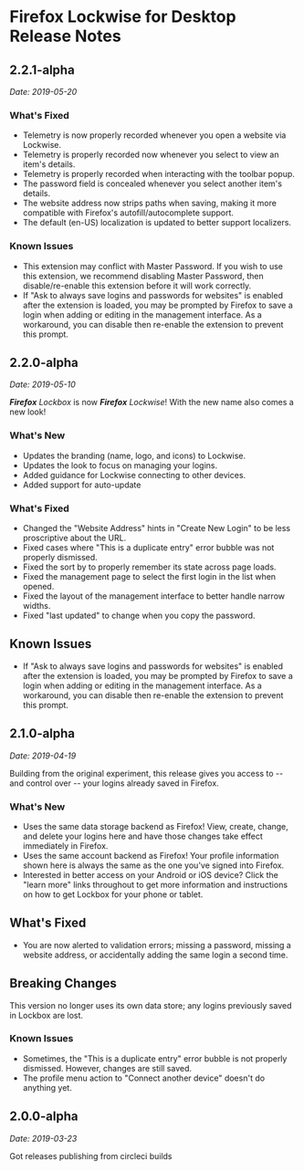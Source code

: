 # Firefox Lockwise for Desktop Release Notes

## 2.2.1-alpha

_Date: 2019-05-20_

### What's Fixed

* Telemetry is now properly recorded whenever you open a website via Lockwise.
* Telemetry is properly recorded now whenever you select to view an item's details.
* Telemetry is properly recorded when interacting with the toolbar popup.
* The password field is concealed whenever you select another item's details.
* The website address now strips paths when saving, making it more compatible with Firefox's autofill/autocomplete support.
* The default (en-US) localization is updated to better support localizers.

### Known Issues

* This extension may conflict with Master Password.  If you wish to use this extension, we recommend disabling Master Password, then disable/re-enable this extension before it will work correctly.
* If "Ask to always save logins and passwords for websites" is enabled after the extension is loaded, you may be prompted by Firefox to save a login when adding or editing in the management interface.  As a workaround, you can disable then re-enable the extension to prevent this prompt.

## 2.2.0-alpha

_Date: 2019-05-10_

_**Firefox** Lockbox_ is now _**Firefox** Lockwise_! With the new name also comes a new look!

### What's New

* Updates the branding (name, logo, and icons) to Lockwise.
* Updates the look to focus on managing your logins.
* Added guidance for Lockwise connecting to other devices.
* Added support for auto-update

### What's Fixed

* Changed the "Website Address" hints in "Create New Login" to be less proscriptive about the URL.
* Fixed cases where "This is a duplicate entry" error bubble was not properly dismissed.
* Fixed the sort by to properly remember its state across page loads.
* Fixed the management page to select the first login in the list when opened.
* Fixed the layout of the management interface to better handle narrow widths.
* Fixed "last updated" to change when you copy the password.

## Known Issues

* If "Ask to always save logins and passwords for websites" is enabled after the extension is loaded, you may be prompted by Firefox to save a login when adding or editing in the management interface.  As a workaround, you can disable then re-enable the extension to prevent this prompt.

## 2.1.0-alpha

_Date: 2019-04-19_

Building from the original experiment, this release gives you access to  -- and control over -- your logins already saved in Firefox.

### What's New

* Uses the same data storage backend as Firefox!  View, create, change, and delete your logins here and have those changes take effect immediately in Firefox.
* Uses the same account backend as Firefox!  Your profile information shown here is always the same as the one you've signed into Firefox.
* Interested in better access on your Android or iOS device?  Click the "learn more" links throughout to get more information and instructions on how to get Lockbox for your phone or tablet.

## What's Fixed

* You are now alerted to validation errors; missing a password, missing a website address, or accidentally adding the same login a second time.

## Breaking Changes

This version no longer uses its own data store; any logins previously saved in Lockbox are lost.

### Known Issues

* Sometimes, the "This is a duplicate entry" error bubble is not properly dismissed.  However, changes are still saved.
* The profile menu action to "Connect another device" doesn't do anything yet.

## 2.0.0-alpha

_Date: 2019-03-23_

Got releases publishing from circleci builds

